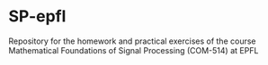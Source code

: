 # SP-epfl
Repository for the homework and practical exercises of the course Mathematical Foundations of Signal Processing (COM-514) at EPFL
